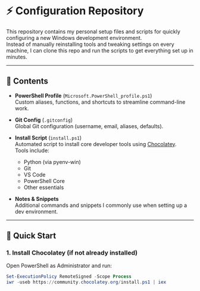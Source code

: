 # ⚡ Configuration Repository

This repository contains my personal setup files and scripts for quickly configuring a new Windows development environment.  
Instead of manually reinstalling tools and tweaking settings on every machine, I can clone this repo and run the scripts to get everything set up in minutes.

---

## 📂 Contents
- **PowerShell Profile** (`Microsoft.PowerShell_profile.ps1`)  
  Custom aliases, functions, and shortcuts to streamline command-line work.

- **Git Config** (`.gitconfig`)  
  Global Git configuration (username, email, aliases, defaults).

- **Install Script** (`install.ps1`)  
  Automated script to install core developer tools using [Chocolatey](https://chocolatey.org/).  
  Tools include:
  - Python (via pyenv-win)
  - Git
  - VS Code
  - PowerShell Core
  - Other essentials

- **Notes & Snippets**  
  Additional commands and snippets I commonly use when setting up a dev environment.

---

## 🚀 Quick Start

### 1. Install Chocolatey (if not already installed)
Open PowerShell as Administrator and run:
```powershell
Set-ExecutionPolicy RemoteSigned -Scope Process
iwr -useb https://community.chocolatey.org/install.ps1 | iex
